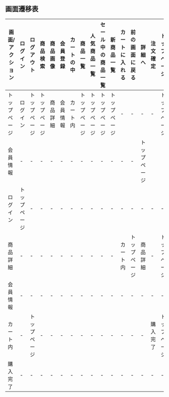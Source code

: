 ## 画面遷移表

|画面/アクション|ログイン|ログアウト|商品検索|商品画像|会員登録|カートの中|商品一覧|人気商品一覧|セール中の商品一覧|新商品一覧|カートに入れる|前の画面に戻る|詳細へ|注文確定|トップページ|
|-------------|-------|---------|-------|-------|-------|---------|-------|-------------|------------|------|------|-----------|---------|-------------|-------|
|トップページ|ログイン|トップページ|トップページ|商品詳細|会員情報|カート内|トップページ|トップページ|トップページ|トップページ|-|-|-|-|トップページ|
|会員情報|-|-|-|-|-|-|-|-|-|-|-|-|トップページ|
|ログイン|トップページ|-|-|-|-|-|-|-|-|-|-|-|-|-|-|トップページ|
|商品詳細|-|-|-|-|-|-|-|-|-|-|カート内|トップページ|商品詳細|-|トップページ|
|会員情報|-|-|-|-|-|-|-|-|-|-|-|-|-|-|-|トップページ|
|カート内|-|トップページ|-|-|-|-|-|-|-|-|-|-|-|購入完了|トップページ|
|購入完了|-|-|-|-|-|-|-|-|-|-|-|-|-|-|-|トップページ|
